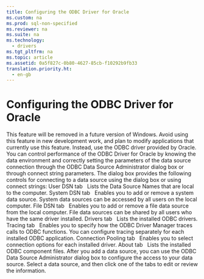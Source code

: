 ```yaml
---
title: Configuring the ODBC Driver for Oracle
ms.custom: na
ms.prod: sql-non-specified
ms.reviewer: na
ms.suite: na
ms.technology: 
  - drivers
ms.tgt_pltfrm: na
ms.topic: article
ms.assetid: 0a5f827c-0b80-4627-85cb-f10292b9fb33
translation.priority.ht: 
  - en-gb
---
```

# Configuring the ODBC Driver for Oracle
<?xml version="1.0" encoding="utf-8"?>
<developerConceptualDocument xmlns="http://ddue.schemas.microsoft.com/authoring/2003/5" xmlns:xlink="http://www.w3.org/1999/xlink" xmlns:xsi="http://www.w3.org/2001/XMLSchema-instance" xsi:schemaLocation="http://ddue.schemas.microsoft.com/authoring/2003/5 http://dduestorage.blob.core.windows.net/ddueschema/developer.xsd">
  <introduction>
    <alert class="important">
      <para>This feature will be removed in a future version of Windows. Avoid using this feature in new development work, and plan to modify applications that currently use this feature. Instead, use the ODBC driver provided by Oracle.</para>
    </alert>
    <para>You can control performance of the ODBC Driver for Oracle by knowing the data environment and correctly setting the parameters of the data source connection through the <legacyLink xlink:href="a2f66b4c-a4ac-401b-8e95-d8f96332e0b5">ODBC Data Source Administrator</legacyLink> dialog box or through connect string parameters. The dialog box provides the following controls for connecting to a data source using the dialog box or using connect strings:  </para>
    <list class="bullet">
      <listItem>
        <para>
          <legacyBold>User DSN tab</legacyBold>   Lists the Data Source Names that are local to the computer.</para>
      </listItem>
      <listItem>
        <para>
          <legacyBold>System DSN tab</legacyBold>   Enables you to add or remove a system data source. System data sources can be accessed by all users on the local computer.</para>
      </listItem>
      <listItem>
        <para>
          <legacyBold>File DSN tab</legacyBold>   Enables you to add or remove a file data source from the local computer. File data sources can be shared by all users who have the same driver installed.</para>
      </listItem>
      <listItem>
        <para>
          <legacyBold>Drivers tab</legacyBold>   Lists the installed ODBC drivers.</para>
      </listItem>
      <listItem>
        <para>
          <legacyBold>Tracing tab</legacyBold>   Enables you to specify how the ODBC Driver Manager traces calls to ODBC functions. You can configure tracing separately for each installed ODBC application.</para>
      </listItem>
      <listItem>
        <para>
          <legacyBold>Connection Pooling tab</legacyBold>   Enables you to select connection options for each installed driver.</para>
      </listItem>
      <listItem>
        <para>
          <legacyBold>About tab</legacyBold>   Lists the installed ODBC component files.</para>
      </listItem>
    </list>
    <para>After you add a data source, you can use the <legacyBold>ODBC Data Source Administrator</legacyBold> dialog box to configure the access to your data source. Select a data source, and then click one of the tabs to edit or review the information.</para>
  </introduction>
  <relatedTopics />
</developerConceptualDocument>